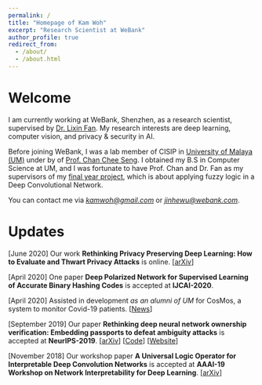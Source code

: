 ```yaml
---
permalink: /
title: "Homepage of Kam Woh"
excerpt: "Research Scientist at WeBank"
author_profile: true
redirect_from: 
  - /about/
  - /about.html
---
```


Welcome
======
I am currently working at WeBank, Shenzhen, as a research scientist, supervised by [Dr. Lixin Fan](https://www.linkedin.com/in/lixin-fan-9278406/). My research interests are deep learning, computer vision, and privacy & security in AI.

Before joining WeBank, I was a lab member of CISIP in [University of Malaya (UM)](https://um.edu.my/) under by of [Prof. Chan Chee Seng](http://cs-chan.com/). I obtained my B.S in Computer Science at UM, and I was fortunate to have Prof. Chan and Dr. Fan as my supervisors of my [final year project](https://arxiv.org/abs/1901.08551), which is about applying fuzzy logic in a Deep Convolutional Network.

You can contact me via *kamwoh@gmail.com* or *jinhewu@webank.com*.

Updates
======
[June 2020] Our work **Rethinking Privacy Preserving Deep Learning: How to Evaluate and Thwart Privacy Attacks** is online. \[[arXiv](https://arxiv.org/abs/2006.11601)\]

[April 2020] One paper **Deep Polarized Network for Supervised Learning of Accurate Binary Hashing Codes** is accepted at **IJCAI-2020**.

[April 2020] Assisted in development *as an alumni of UM* for CosMos, a system to monitor Covid-19 patients. \[[News](https://www.thestar.com.my/news/nation/2020/04/24/cosmos-um-develops-app-to-monitor-suspected-covid-19-patients)\]

[September 2019] Our paper **Rethinking deep neural network ownership verification: Embedding passports to defeat ambiguity attacks** is accepted at **NeurIPS-2019**. \[[arXiv](https://arxiv.org/abs/1909.07830)\] \[[Code](https://github.com/kamwoh/DeepIPR)\] \[[Website](https://kamwoh.github.io/DeepIPR/)\]

[November 2018] Our workshop paper **A Universal Logic Operator for Interpretable Deep Convolution Networks** is accepted at **AAAI-19 Workshop on Network Interpretability for Deep Learning**. \[[arXiv](https://arxiv.org/abs/1901.08551)\]